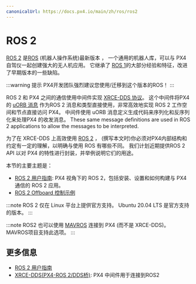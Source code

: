 ```yaml
---
canonicalUrl: https://docs.px4.io/main/zh/ros/ros2
---
```


# ROS 2

[ROS 2](https://index.ros.org/doc/ros2/) 是[ROS](http://www.ros.org/) (机器人操作系统)最新版本 ， 一个通用的机器人库，可以与 PX4 自驾仪一起创建强大的无人机应用。 它继承了 [ROS 1](../ros/ros1.md)的大部分经验和特征，改进了早期版本的一些缺陷。

:::warning
提示
PX4开发团队强烈建议您使用/迁移到这个版本的ROS！
:::

ROS 2 和 PX4 之间的通信使用中间件实现 [XRCE-DDS 协议](../middleware/uxrce_dds.md)。 这个中间件将PX4的 [uORB 消息](../msg_docs/README.md) 作为ROS 2 消息和类型直接使用，非常高效地实现 ROS 2 工作空间和节点直接访问 PX4。 中间件使用 uORB 消息定义生成代码来序列化和反序列化来处理PX4 的收发消息。 These same message definitions are used in ROS 2 applications to allow the messages to be interpreted.

为了在 XRCE-DDS 上高效使用 [ROS 2](../ros/ros2_comm.md) ， (撰写本文时)你必须对PX4内部结构和约定有一定的理解，以明确与使用 ROS 有哪些不同。 我们计划近期提供ROS 2 API 以对 PX4 的特性进行封装，并举例说明它们的用途。

本节的主要主题是：
- [ROS 2 用户指南](../ros/ros2_comm.md): PX4 视角下的 ROS 2，包括安装、设置和如何构建与 PX4 通信的 ROS 2 应用。
- [ROS 2 Offboard 控制示例](../ros/ros2_offboard_control.md)

:::note
ROS 2 仅在 Linux 平台上提供官方支持。
Ubuntu 20.04 LTS 是官方支持的版本。
:::


:::note ROS2 也可以使用 [MAVROS](https://github.com/mavlink/mavros/tree/ros2/mavros) 连接到 PX4 (而不是 XRCE-DDS)。 MAVROS项目支持此选项。
:::


## 更多信息

- [ROS 2 用户指南](../ros/ros2_comm.md)
- [XRCE-DDS(PX4-ROS 2/DDS桥)](../middleware/uxrce_dds.md): PX4 中间件用于连接到ROS2

